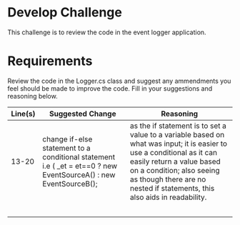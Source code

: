 # Develop Challenge

This challenge is to review the code in the event logger application.

# Requirements

Review the code in the Logger.cs class and suggest any ammendments you feel should be made to improve the code. Fill in your suggestions and reasoning below.

| Line(s) | Suggested Change | Reasoning |
|---------|------------------|-----------|
|  13-20  | change if-else statement to a conditional statement i.e ( _et = et==0 ? new EventSourceA() : new EventSourceB(); | as the if statement is to set a value to a variable based on what was input; it is easier to use a conditional as it can easily return a value based on a condition; also seeing as though there are no nested if statements, this also aids in readability. |
|         |                  |           |
|         |                  |           |
|         |                  |           |
|         |                  |           |
|         |                  |           |
